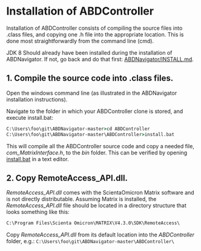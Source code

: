 # Installation of ABDController

Installation of ABDController consists of compiling the source files into .class files, and copying one .h file into the appropriate location.  This is done most straightforwardly from the command line (cmd).

JDK 8 Should already have been installed during the installation of ABDNavigator.  If not, go back and do that first: [ABDNavigator/INSTALL.md](../ABDNavigator/INSTALL.md).

## 1. Compile the source code into .class files.
Open the windows command line (as illustrated in the ABDNavigator installation instructions).

Navigate to the folder in which your ABDController clone is stored, and execute install.bat:
```cmd
C:\Users\foo\git\ABDNavigator-master>cd ABDController
C:\Users\foo\git\ABDNavigator-master\ABDController>install.bat
```

This will compile all the ABDController source code and copy a needed file, *com_MatrixInterface.h*, to the *bin* folder.  This can be verified by opening [install.bat](./install.bat) in a text editor.

## 2. Copy RemoteAccess_API.dll.
*RemoteAccess_API.dll* comes with the ScientaOmicron Matrix software and is not directly distributable.  Assuming Matrix is installed, the *RemoteAccess_API.dll* file should be located in a directory structure that looks something like this:

```cmd
C:\Program Files\Scienta Omicron\MATRIX\V4.3.0\SDK\RemoteAccess\
```

Copy *RemoteAccess_API.dll* from its default location into the *ABDController* folder, e.g.: ```C:\Users\foo\git\ABDNavigator-master\ABDController\```



